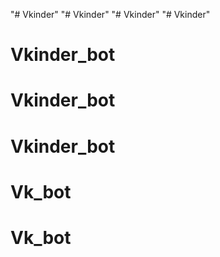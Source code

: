 "# Vkinder" 
"# Vkinder" 
"# Vkinder" 
"# Vkinder" 
# Vkinder_bot
# Vkinder_bot
# Vkinder_bot
# Vk_bot
# Vk_bot
